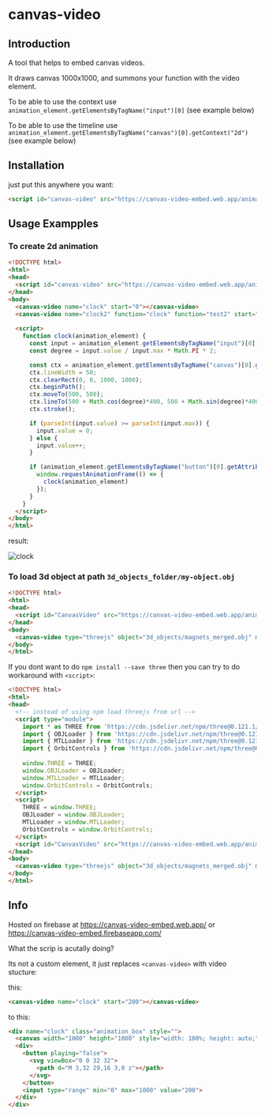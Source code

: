 # canvas-video

## Introduction

A tool that helps to embed canvas videos.

It draws canvas 1000x1000, and summons your function with the video element.

To be able to use the context use `animation_element.getElementsByTagName("input")[0]` (see example below)

To be able to use the timeline use `animation_element.getElementsByTagName("canvas")[0].getContext("2d")` (see example below)

## Installation

just put this anywhere you want:
```html
<script id="canvas-video" src="https://canvas-video-embed.web.app/animation.js"></script>
```

## Usage Exampples
### To create 2d animation
```html
<!DOCTYPE html>
<html>
<head>
  <script id="canvas-video" src="https://canvas-video-embed.web.app/animation.js"></script>
</head>
<body>
  <canvas-video name="clock" start="0"></canvas-video>
  <canvas-video name="clock2" function="clock" function="test2" start="0"></canvas-video>
  
  <script>
    function clock(animation_element) {
      const input = animation_element.getElementsByTagName("input")[0];
      const degree = input.value / input.max * Math.PI * 2;

      const ctx = animation_element.getElementsByTagName("canvas")[0].getContext("2d");
      ctx.lineWidth = 50;
      ctx.clearRect(0, 0, 1000, 1000);
      ctx.beginPath();
      ctx.moveTo(500, 500);
      ctx.lineTo(500 + Math.cos(degree)*400, 500 + Math.sin(degree)*400);
      ctx.stroke();

      if (parseInt(input.value) >= parseInt(input.max)) {
        input.value = 0;
      } else {
        input.value++;
      }

      if (animation_element.getElementsByTagName("button")[0].getAttribute("playing") == "true") {
        window.requestAnimationFrame(() => {
          clock(animation_element)
        });
      }
    }
  </script>
</body>
</html>
```
result:

![clock](https://user-images.githubusercontent.com/53610738/159015772-1e691bb7-be66-4dd3-aed9-41a2b003cc35.PNG)

### To load 3d object at path `3d_objects_folder/my-object.obj`
```html
<!DOCTYPE html>
<html>
<head>
  <script id="CanvasVideo" src="https://canvas-video-embed.web.app/animation.js"></script>
</head>
<body>
  <canvas-video type="threejs" object="3d_objects/magnets_merged.obj" material="3d_objects/magnets_merged.mtl" scale="0.4"></canvas-video>
</body>
</html>
```

If you dont want to do `npm install --save three` then you can try to do workaround with `<script>`:
```html
<!DOCTYPE html>
<html>
<head>
  <!-- instead of using npm load threejs from url -->
  <script type="module">
    import * as THREE from 'https://cdn.jsdelivr.net/npm/three@0.121.1/build/three.module.js';
    import { OBJLoader } from 'https://cdn.jsdelivr.net/npm/three@0.121.1/examples/jsm/loaders/OBJLoader.js';
    import { MTLLoader } from 'https://cdn.jsdelivr.net/npm/three@0.121.1/examples/jsm/loaders/MTLLoader.js';
    import { OrbitControls } from 'https://cdn.jsdelivr.net/npm/three@0.121.1/examples/jsm/controls/OrbitControls.js';
    
    window.THREE = THREE;
    window.OBJLoader = OBJLoader;
    window.MTLLoader = MTLLoader;
    window.OrbitControls = OrbitControls;
  </script>
  <script>
    THREE = window.THREE;
    OBJLoader = window.OBJLoader;
    MTLLoader = window.MTLLoader;
    OrbitControls = window.OrbitControls;
  </script>
  <script id="CanvasVideo" src="https://canvas-video-embed.web.app/animation.js"></script>
</head>
<body>
  <canvas-video type="threejs" object="3d_objects/magnets_merged.obj" material="3d_objects/magnets_merged.mtl" scale="0.4"></canvas-video>
</body>
</html>
```

## Info

Hosted on firebase at https://canvas-video-embed.web.app/ or https://canvas-video-embed.firebaseapp.com/


What the scrip is acutally doing?

Its not a custom element, it just replaces `<canvas-video>` with video stucture:

this:
```html
<canvas-video name="clock" start="200"></canvas-video>
```
to this:
```html
<div name="clock" class="animation_box" style="">
  <canvas width="1000" height="1000" style="width: 100%; height: auto;"></canvas>
  <div>
    <button playing="false">
      <svg viewBox="0 0 32 32">
        <path d="M 3,32 29,16 3,0 z"></path>
      </svg>
    </button>
    <input type="range" min="0" max="1000" value="200">
  </div>
</div>
```
